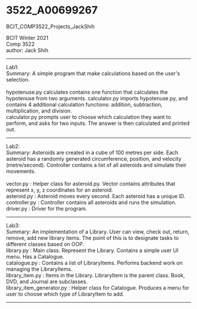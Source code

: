 # 3522_A00699267
BCIT_COMP3522_Projects_JackShih

BCIT Winter 2021\
Comp 3522\
author: Jack Shih

-------------------------------------------------
Lab1: \
Summary: A simple program that make calculations based on the user's selection. \
\
hypotenuse.py calculates contains one function that calculates the hypotenuse from two arguments.
calculator.py imports hypotenuse.py, and contains 4 additional calculation functions: addition, subtraction, multiplication, and division.
\
calculator.py prompts user to choose which calculation they want to perform, and asks for two inputs.
The answer is then calculated and printed out.

-------------------------------------------------
Lab2: \
Summary: Asteroids are created in a cube of 100 metres per side. Each asteroid has a randomly generated circumference, position, and velocity (metre/second). Controller contains a list of all asteroids and simulate their movements. \
\
vector.py : Helper class for asteroid.py. Vector contains attributes that represent x, y, z coordinates for an asteroid.\
asteroid.py : Asteroid moves every second. Each asteroid has a unique ID.\
controller.py : Controller contains all asteroids and runs the simulation.\
driver.py : Driver for the program.

-------------------------------------------------
Lab3: \
Summary: An implementation of a Library. User can view, check out, return, remove, add new library items. The point of this is to designate tasks to different classes based on OOP.
\
library.py : Main class. Represent the Library. Contains a simple user UI menu. Has a Catalogue. \
catalogue.py : Contains a list of LibraryItems. Performs backend work on managing the LibraryItems. \
library_item.py : Items in the Library. LibraryItem is the parent class. Book, DVD, and Journal are subclasses. \
library_item_generator.py : Helper class for Catalogue. Produces a menu for user to choose which type of LibraryItem to add.

-------------------------------------------------